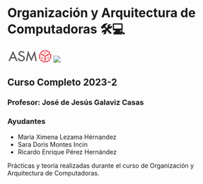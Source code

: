 Organización y Arquitectura de Computadoras 🛠💻
=========================================

<p float="left">
  <img src="Teoria/ASM_Logo.svg" width="100" />
  <img src="Teoria/C_Logo.png" width="100" /> 
</p>

Curso Completo 2023-2
-------------------------------------------

### Profesor: José de Jesús Galaviz Casas

### Ayudantes

* María Ximena Lezama Hérnandez
* Sara Doris Montes Incin
* Ricardo Enrique Pérez Hernández

Prácticas y teoría realizadas durante el curso de Organización y Arquitectura de Computadoras.
